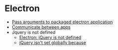 # Electron


* [Pass arguments to packaged electron application](http://stackoverflow.com/questions/34731875/pass-arguments-to-packaged-electron-application)
* [Communicate between apps](https://github.com/electron/electron/issues/2007)
* Jquery is not defined
  * [Electron: jQuery is not defined](http://stackoverflow.com/questions/32621988/electron-jquery-is-not-defined)
  * [jQuery isn't set globally because](https://github.com/electron/electron/issues/254)
